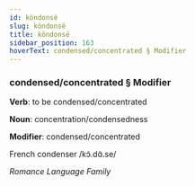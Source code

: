 ```yaml
---
id: köndonsë
slug: köndonsë
title: köndonsë
sidebar_position: 163
hoverText: condensed/concentrated § Modifier
---
```


### condensed/concentrated § Modifier

**Verb**: to be condensed/concentrated

**Noun**: concentration/condensedness

**Modifier**: condensed/concentrated

French condenser /kɔ̃.dɑ̃.se/

*Romance Language Family*